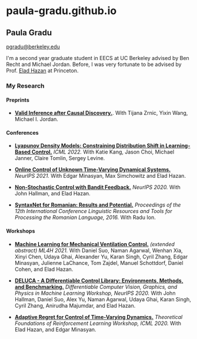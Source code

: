 # paula-gradu.github.io

[comment]: <img src="/assets/photo_1.jpg" width="60" align="right"/>

## Paula Gradu
pgradu@berkeley.edu

I'm a second year graduate student in EECS at UC Berkeley advised by Ben Recht and Michael Jordan. Before, I was very fortunate to be advised by Prof. [Elad Hazan](https://www.cs.princeton.edu/~ehazan/) at Princeton. 

### My Research

#### Preprints
- [**Valid Inference after Causal Discovery.**](https://arxiv.org/abs/2208.05949). With Tijana Zrnic, Yixin Wang, Michael I. Jordan.

#### Conferences
- [**Lyapunov Density Models: Constraining Distribution Shift in Learning-Based Control.**](https://arxiv.org/abs/2206.10524) *ICML 2022.* With Katie Kang, Jason Choi, Michael Janner, Claire Tomlin, Sergey Levine.

- [**Online Control of Unknown Time-Varying Dynamical Systems.**](https://proceedings.neurips.cc/paper/2021/hash/856b503e276cc491e7e6e0ac1b9f4b17-Abstract.html) *NeurIPS 2021.* With Edgar Minasyan, Max Simchowitz and Elad Hazan.

- [**Non-Stochastic Control with Bandit Feedback.**](https://arxiv.org/abs/2008.05523) *NeurIPS 2020.* With John Hallman, and Elad Hazan.

- [**SyntaxNet for Romanian: Results and Potential.**](http://consilr.info.uaic.ro/2016/Consilr_2016.pdf) *Proceedings of the 12th International Conference Linguistic Resources and Tools for Processing the Romanian Language, 2016.* With Radu Ion.

#### Workshops
- [**Machine Learning for Mechanical Ventilation Control.**](https://arxiv.org/abs/2102.06779) *(extended abstract) ML4H 2021.* With Daniel Suo, Naman Agarwal, Wenhan Xia, Xinyi Chen, Udaya Ghai, Alexander Yu, Karan Singh, Cyril Zhang, Edgar Minasyan, Julienne LaChance, Tom Zajdel, Manuel Schottdorf, Daniel Cohen, and Elad Hazan.

- [**DELUCA - A Differentiable Control Library: Environments, Methods, and Benchmarking.**](https://arxiv.org/abs/2102.09968) *Differentiable Computer Vision, Graphics, and Physics in Machine Learning Workshop, NeurIPS 2020.* With John Hallman, Daniel Suo, Alex Yu, Naman Agarwal, Udaya Ghai, Karan Singh, Cyril Zhang, Anirudha Majumdar, and Elad Hazan.

- [**Adaptive Regret for Control of Time-Varying Dynamics.**](https://arxiv.org/abs/2007.04393) *Theoretical Foundations of Reinforcement Learning Workshop, ICML 2020.* With Elad Hazan, and Edgar Minasyan.
